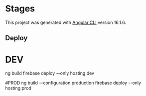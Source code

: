 # Stages

This project was generated with [Angular CLI](https://github.com/angular/angular-cli) version 16.1.6.

## Deploy
# DEV
ng build
firebase deploy --only hosting:dev

#PROD
ng build --configuration production
firebase deploy --only hosting:prod
